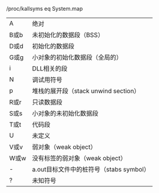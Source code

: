 /proc/kallsyms eq System.map

|      |                              |
| ---- | ---------------------------- |
| A    | 绝对                           |
| B或b  | 未初始化的数据段（BSS）                |
| D或d  | 初始化的数据段                      |
| G或g  | 小对象的初始化数据段（全局的）              |
| i    | DLL相关的段                      |
| N    | 调试用符号                        |
| p    | 堆栈的展开段（stack unwind section） |
| R或r  | 只读数据段                        |
| S或s  | 小对象的未初始化数据段                  |
| T或t  | 代码段                          |
| U    | 未定义                          |
| V或v  | 弱对象（weak object）             |
| W或w  | 没有标签的弱对象（weak object）        |
| -    | a.out目标文件中的桩符号（stabs symbol） |
| ?    | 未知符号                         |

